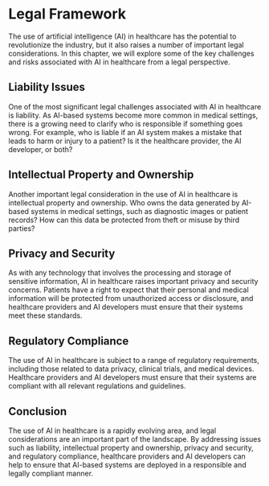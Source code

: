 Legal Framework
=================================================================================

The use of artificial intelligence (AI) in healthcare has the potential to revolutionize the industry, but it also raises a number of important legal considerations. In this chapter, we will explore some of the key challenges and risks associated with AI in healthcare from a legal perspective.

Liability Issues
----------------

One of the most significant legal challenges associated with AI in healthcare is liability. As AI-based systems become more common in medical settings, there is a growing need to clarify who is responsible if something goes wrong. For example, who is liable if an AI system makes a mistake that leads to harm or injury to a patient? Is it the healthcare provider, the AI developer, or both?

Intellectual Property and Ownership
-----------------------------------

Another important legal consideration in the use of AI in healthcare is intellectual property and ownership. Who owns the data generated by AI-based systems in medical settings, such as diagnostic images or patient records? How can this data be protected from theft or misuse by third parties?

Privacy and Security
--------------------

As with any technology that involves the processing and storage of sensitive information, AI in healthcare raises important privacy and security concerns. Patients have a right to expect that their personal and medical information will be protected from unauthorized access or disclosure, and healthcare providers and AI developers must ensure that their systems meet these standards.

Regulatory Compliance
---------------------

The use of AI in healthcare is subject to a range of regulatory requirements, including those related to data privacy, clinical trials, and medical devices. Healthcare providers and AI developers must ensure that their systems are compliant with all relevant regulations and guidelines.

Conclusion
----------

The use of AI in healthcare is a rapidly evolving area, and legal considerations are an important part of the landscape. By addressing issues such as liability, intellectual property and ownership, privacy and security, and regulatory compliance, healthcare providers and AI developers can help to ensure that AI-based systems are deployed in a responsible and legally compliant manner.
